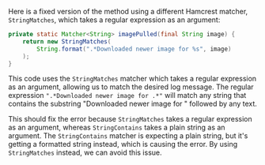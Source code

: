 Here is a fixed version of the method using a different Hamcrest matcher, `StringMatches`, which takes a regular expression as an argument:

```java
private static Matcher<String> imagePulled(final String image) {
    return new StringMatches(
        String.format(".*Downloaded newer image for %s", image)
    );
}
```
This code uses the `StringMatches` matcher which takes a regular expression as an argument, allowing us to match the desired log message. The regular expression `".*Downloaded newer image for .*"` will match any string that contains the substring "Downloaded newer image for " followed by any text.

This should fix the error because `StringMatches` takes a regular expression as an argument, whereas `StringContains` takes a plain string as an argument. The `StringContains` matcher is expecting a plain string, but it's getting a formatted string instead, which is causing the error. By using `StringMatches` instead, we can avoid this issue.